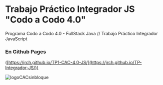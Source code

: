 # Trabajo Práctico Integrador JS "Codo a Codo 4.0"
Programa Codo a Codo 4.0 - FullStack Java // Trabajo Práctico Integrador JavaScript

### En Github Pages
([https://jrch.github.io/TP1-CAC-4.0-JS/](https://jrch.github.io/TP-Integrador-JS/))



![logoCACsinbloque](https://github.com/JRCH/TP1-CAC-4.0/assets/133170216/d1b2675a-a637-4432-af49-5ced7d3ee81f)
